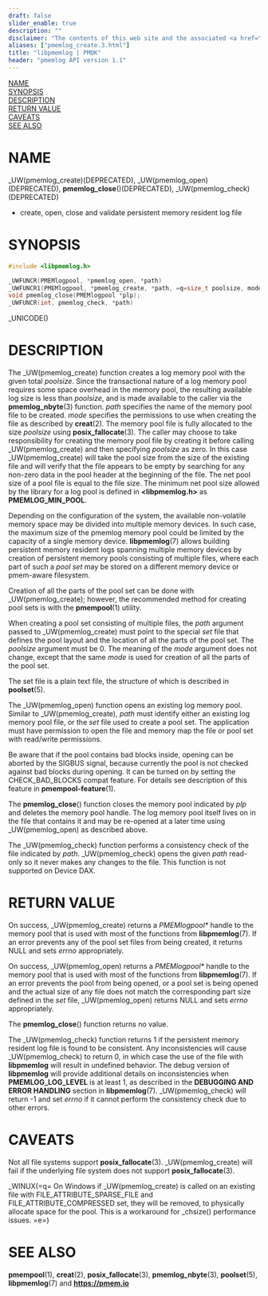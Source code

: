 ```yaml
---
draft: false
slider_enable: true
description: ""
disclaimer: "The contents of this web site and the associated <a href=\"https://github.com/pmem\">GitHub repositories</a> are BSD-licensed open source."
aliases: ["pmemlog_create.3.html"]
title: "libpmemlog | PMDK"
header: "pmemlog API version 1.1"
---
```


[comment]: <> (SPDX-License-Identifier: BSD-3-Clause)
[comment]: <> (Copyright 2017-2023, Intel Corporation)

[comment]: <> (pmemlog_create.3 -- man page for libpmemlog create, open, close and  validate)

[NAME](#name)<br />
[SYNOPSIS](#synopsis)<br />
[DESCRIPTION](#description)<br />
[RETURN VALUE](#return-value)<br />
[CAVEATS](#caveats)<br />
[SEE ALSO](#see-also)<br />

# NAME #

_UW(pmemlog_create)(DEPRECATED), _UW(pmemlog_open)(DEPRECATED),
**pmemlog_close**()(DEPRECATED), _UW(pmemlog_check)(DEPRECATED)
- create, open, close and validate persistent memory resident log file

# SYNOPSIS #

```c
#include <libpmemlog.h>

_UWFUNCR(PMEMlogpool, *pmemlog_open, *path)
_UWFUNCR1(PMEMlogpool, *pmemlog_create, *path, =q=size_t poolsize, mode_t mode=e=)
void pmemlog_close(PMEMlogpool *plp);
_UWFUNCR(int, pmemlog_check, *path)
```

_UNICODE()

# DESCRIPTION #

The _UW(pmemlog_create) function creates a log memory pool with the given
total *poolsize*. Since the transactional nature of a log memory pool requires
some space overhead in the memory pool, the resulting available log size is
less than *poolsize*, and is made available to the caller via the
**pmemlog_nbyte**(3) function. *path* specifies the name of the memory pool
file to be created. *mode* specifies the permissions to use when creating the
file as described by **creat**(2). The memory pool file is fully allocated
to the size *poolsize* using **posix_fallocate**(3).
The caller may choose to take responsibility for creating the memory pool file
by creating it before calling _UW(pmemlog_create) and then specifying
*poolsize* as zero. In this case _UW(pmemlog_create) will take the pool size
from the size of the existing file and will verify that the file appears to be
empty by searching for any non-zero data in the pool header at the beginning of
the file. The net pool size of a pool file is equal to the file size.
The minimum net pool size allowed by the library for a log pool
is defined in **\<libpmemlog.h\>** as **PMEMLOG_MIN_POOL**.

Depending on the configuration of the system, the available non-volatile
memory space may be divided into multiple memory devices.
In such case, the maximum size of the pmemlog memory pool
could be limited by the capacity of a single memory device.
**libpmemlog**(7) allows building persistent memory
resident logs spanning multiple memory devices by creation of
persistent memory pools consisting of multiple files, where each part of
such a *pool set* may be stored on a different memory device
or pmem-aware filesystem.

Creation of all the parts of the pool set can be done with _UW(pmemlog_create);
however, the recommended method for creating pool sets is with the
**pmempool**(1) utility.

When creating a pool set consisting of multiple files, the *path* argument
passed to _UW(pmemlog_create) must point to the special *set* file that defines
the pool layout and the location of all the parts of the pool set. The
*poolsize* argument must be 0. The meaning of the *mode* argument
does not change, except that the same *mode* is used for creation of all the
parts of the pool set.

The set file is a plain text file, the structure of which is described in
**poolset**(5).

The _UW(pmemlog_open) function opens an existing log memory pool.
Similar to _UW(pmemlog_create), *path* must identify either an existing
log memory pool file, or the *set* file used to create a pool set.
The application must have permission to open the file and memory map the
file or pool set with read/write permissions.

Be aware that if the pool contains bad blocks inside, opening can be aborted
by the SIGBUS signal, because currently the pool is not checked against
bad blocks during opening. It can be turned on by setting the CHECK_BAD_BLOCKS
compat feature. For details see description of this feature
in **pmempool-feature**(1).

The **pmemlog_close**() function closes the memory pool indicated by *plp*
and deletes the memory pool handle. The log memory pool itself lives on in
the file that contains it and may be re-opened at a later time using
_UW(pmemlog_open) as described above.

The _UW(pmemlog_check) function performs a consistency check of the file
indicated by *path*. _UW(pmemlog_check) opens the given *path* read-only so
it never makes any changes to the file. This function is not supported on
Device DAX.

# RETURN VALUE #

On success, _UW(pmemlog_create) returns a *PMEMlogpool\** handle to the
memory pool that is used with most of the functions from **libpmemlog**(7).
If an error prevents any of the pool set files from being
created, it returns NULL and sets *errno* appropriately.

On success, _UW(pmemlog_open) returns a *PMEMlogpool\** handle to the
memory pool that is used with most of the functions from **libpmemlog**(7).
If an error prevents the pool from being opened, or a pool set is being
opened and the actual size of any file does not match the corresponding part
size defined in the *set* file, _UW(pmemlog_open) returns NULL and sets
*errno* appropriately.

The **pmemlog_close**() function returns no value.

The _UW(pmemlog_check) function returns 1 if the persistent memory
resident log file is found to be consistent.
Any inconsistencies will cause _UW(pmemlog_check) to return 0,
in which case the use of the file with **libpmemlog** will result
in undefined behavior. The debug version of **libpmemlog** will provide
additional details on inconsistencies when **PMEMLOG_LOG_LEVEL** is at least 1,
as described in the **DEBUGGING AND ERROR HANDLING** section in
**libpmemlog**(7). _UW(pmemlog_check) will return -1 and set *errno* if it
cannot perform the consistency check due to other errors.

# CAVEATS #

Not all file systems support **posix_fallocate**(3). _UW(pmemlog_create) will
fail if the underlying file system does not support **posix_fallocate**(3).

_WINUX(=q= On Windows if _UW(pmemlog_create) is called on an existing file
with FILE_ATTRIBUTE_SPARSE_FILE and FILE_ATTRIBUTE_COMPRESSED set,
they will be removed, to physically allocate space for the pool.
This is a workaround for _chsize() performance issues. =e=)

# SEE ALSO #

**pmempool**(1), **creat**(2), **posix_fallocate**(3),
**pmemlog_nbyte**(3), **poolset**(5), **libpmemlog**(7)
and **<https://pmem.io>**
